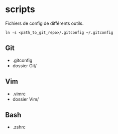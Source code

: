 scripts
=======

Fichiers de config de différents outils.

    ln -s <path_to_git_repo>/.gitconfig ~/.gitconfig

Git
---

- .gitconfig
- dossier Git/

Vim
---
- .vimrc
- dossier Vim/

Bash
----
- .zshrc
